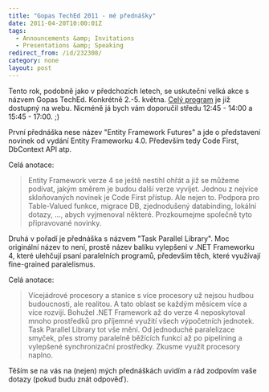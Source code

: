 ```yaml
---
title: "Gopas TechEd 2011 - mé přednášky"
date: 2011-04-20T10:00:01Z
tags:
  - Announcements &amp; Invitations
  - Presentations &amp; Speaking
redirect_from: /id/232308/
category: none
layout: post
---
```

Tento rok, podobně jako v předchozích letech, se uskuteční velká akce s názvem Gopas TechEd. Konkrétně 2.-5. května. [Celý program][1] je již dostupný na webu. Nicméně já bych vám doporučil středu 12:45 - 14:00 a 15:45 - 17:00. ;)

První přednáška nese název "Entity Framework Futures" a jde o představení novinek od vydání Entity Frameworku 4.0. Především tedy Code First, DbContext API atp. 

Celá anotace:

> Entity Framework verze 4 se ještě nestihl ohřát a již se můžeme podívat, jakým směrem je budou další verze vyvíjet. Jednou z nejvíce skloňovaných novinek je Code First přístup. Ale nejen to. Podpora pro Table-Valued funkce, migrace DB, zjednodušený databinding, lokální dotazy, ..., abych vyjmenoval některé. Prozkoumejme společně tyto připravované novinky.

Druhá v pořadí je přednáška s názvem "Task Parallel Library". Moc originální název to není, prostě název balíku vylepšení v .NET Frameworku 4, které ulehčují psaní paralelních programů, především těch, které využívají fine-grained paralelismus. 

Celá anotace:

> Vícejádrové procesory a stanice s více procesory už nejsou hudbou budoucnosti, ale realitou. A tato oblast se každým měsícem více a více rozvijí. Bohužel .NET Framework až do verze 4 neposkytoval mnoho prostředků pro příjemné využití všech výpočetních jednotek. Task Parallel Library tot vše mění. Od jednoduché paralelizace smyček, přes stromy paralelně běžících funkcí až po pipelining a vylepšené synchronizační prostředky. Zkusme využít procesory naplno.

Těším se na vás na (nejen) mých přednáškách uvidím a rád zodpovím vaše dotazy (pokud budu znát odpověď).

[1]: http://www.teched.cz/program.html